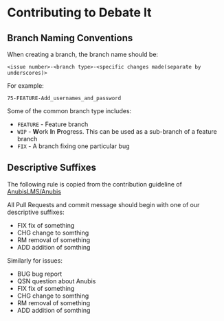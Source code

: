 # Contributing to Debate It
## Branch Naming Conventions
When creating a branch, the branch name should be:
```
<issue number>-<branch type>-<specific changes made(separate by underscores)>
```
For example:
```
75-FEATURE-Add_usernames_and_password
```
Some of the common branch type includes:
- `FEATURE` - Feature branch
- `WIP` - **W**ork **I**n **P**rogress. This can be used as a sub-branch of a feature branch
- `FIX` - A branch fixing one particular bug

## Descriptive Suffixes
The following rule is copied from the contribution guideline of [AnubisLMS/Anubis](https://github.com/AnubisLMS/Anubis)

All Pull Requests and commit message should begin with one of our descriptive suffixes:

- FIX fix of something
- CHG change to somthing
- RM removal of something
- ADD addition of somthing

Similarly for issues:

- BUG bug report
- QSN question about Anubis
- FIX fix of something
- CHG change to somthing
- RM removal of something
- ADD addition of somthing